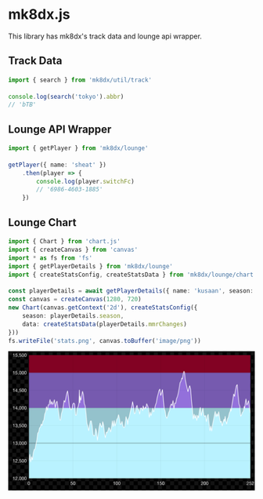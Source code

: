 # mk8dx.js
This library has mk8dx's track data and lounge api wrapper.

## Track Data

```TypeScript
import { search } from 'mk8dx/util/track'

console.log(search('tokyo').abbr)
// 'bTB'
```

## Lounge API Wrapper

```TypeScript
import { getPlayer } from 'mk8dx/lounge'

getPlayer({ name: 'sheat' })
    .then(player => {
        console.log(player.switchFc)
        // '6986-4603-1885'
    })
```

## Lounge Chart

```TypeScript
import { Chart } from 'chart.js'
import { createCanvas } from 'canvas'
import * as fs from 'fs'
import { getPlayerDetails } from 'mk8dx/lounge'
import { createStatsConfig, createStatsData } from 'mk8dx/lounge/chart'

const playerDetails = await getPlayerDetails({ name: 'kusaan', season: 7 })
const canvas = createCanvas(1280, 720)
new Chart(canvas.getContext('2d'), createStatsConfig({
    season: playerDetails.season,
    data: createStatsData(playerDetails.mmrChanges)
}))
fs.writeFile('stats.png', canvas.toBuffer('image/png'))
```

![](stats.png)
